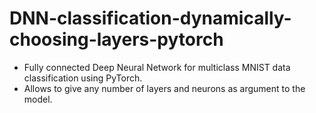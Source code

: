 # DNN-classification-dynamically-choosing-layers-pytorch
* Fully connected Deep Neural Network for multiclass MNIST data classification using PyTorch. 
* Allows to give any number of layers and neurons as argument to the model.
